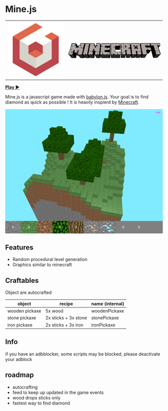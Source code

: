 # Mine.js

|||
|---|---|
|![Image of the game](docs/babylon.png)|![Image of the game](docs/mc.png)|

**[Play ▶](https://mrgove10.github.io/Mine.Js/)**

Mine.js is a javascript game made with [babylon.js](https://www.babylonjs.com/).
Your goal is to find diamond as quick as possible ! It is heavily inspierd by [Minecraft](https://minecraft.net/).

![Image of the game](docs/gameplay.png)

## Features

- Random procedural level generation
- Graphics similar to minecraft

## Craftables

Object are autocrafted

|object|recipe|name (internal)|
|---|---|---|
|wooden pickaxe|5x wood|woodenPickaxe|
|stone pickaxe|2x sticks + 3x stone|stonePickaxe|
|iron pickaxe|2x sticks + 3x iron|ironPickaxe|

## Info

if you have an adbblocker, some scripts may be blocked, please deactivate your adblock

## roadmap

- autocrafting
- feed to keep up updated in the game events
- wood drops sticks only
- fastest way to find diamond
  